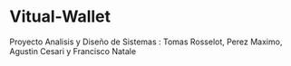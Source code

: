 # Vitual-Wallet
Proyecto Analisis y Diseño de Sistemas : Tomas Rosselot, Perez Maximo, Agustin Cesari y Francisco Natale

